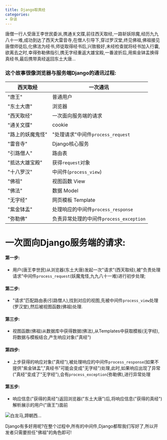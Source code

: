 ```yaml
---
title: Django取真经
categories:
- 杂谈
---
```




唐僧一行人受唐王李世民委派,携通关文牒,前往西天取经,一路斩妖除魔,经历九九八十一难,成功到达了西天大雷音寺,在僧人引导下,穿过罗汉堂,终见佛祖,佛祖接见唐僧师徒后,化佛法为经书,师徒取得经书后,兴致极好,未经检查就将经书加入行囊,欲离去之时,幸得弥勒佛指引,携无字经重返大雄宝殿,一番波折后,用紫金钵盂换得真经书,最后携带真经返回东土大唐...

### 这个故事很像浏览器与服务端Django的通讯过程:

| 西天取经         | 一次通讯                                |
| ---------------- | --------------------------------------- |
| "唐王"           | 普通用户                                |
| "东土大唐"       | 浏览器                                  |
| "西天取经"       | 一次面向服务端的请求                    |
| "通关文牒"       | cookie                                  |
| "路上的妖魔鬼怪" | "处理请求"中间件`process_request`       |
| "雷音寺"         | Django核心服务                          |
| "引路僧人"       | 路由表                                  |
| "抵达大雄宝殿"   | 获得`request`对象                       |
| "十八罗汉"       | 中间件(`process_view`)                  |
| "佛祖"           | 视图函数 View                           |
| "佛法"           | 数据 Model                              |
| "无字经"         | 网页模板 Template                       |
| "紫金钵盂"       | 处理响应的中间件`process_response`      |
| "弥勒佛"         | 负责异常处理的中间件`process_exception` |

# 一次面向Django服务端的请求:

#### 第一步:
- 用户(唐王李世民)从浏览器(东土大唐)发起一次"请求"(西天取经),被"负责处理请求"中间件`process_request`(妖魔鬼怪,九九八十一难)进行初步处理;

#### 第二步:
- "请求"匹配路由表(引路僧人),找到对应的视图,先被中间件`process_view`处理(罗汉堂),然后被视图函数(佛祖)处理.

#### 第三步:
- 视图函数(佛祖)从数据库中获得数据(佛法),从Templates中获取模板(无字经),将数据与模板结合,产生响应对象("真经")

#### 第四步:
- 上步获得的响应对象("真经"),被处理响应的中间件`process_response`(如果不提供"紫金钵盂","真经书"可能会变成"无字经")处理,此时,如果响应出现了异常("真经"变成了"无字经"),会有`process_exception`(弥勒佛),进行异常处理


#### 第五步:
- 响应信息("获得的真经")返回浏览器("东土大唐")后,将响应信息("获得的真经")解析展示的用户("唐王")面前


![白龙马,蹄朝西...](https://cdn.fangyuanxiaozhan.com/assets/1694240890695d3wdfi3k.png)



Django有多好用呢?在整个过程中,所有的中间件,Django都帮我们写好了,所以开发者只需要担任"佛祖"的角色即可!





